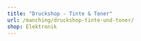 ```yaml
---
title: "Druckshop - Tinte & Toner"
url: /manching/druckshop-tinte-und-toner/
shop: Elektronik
---
```

